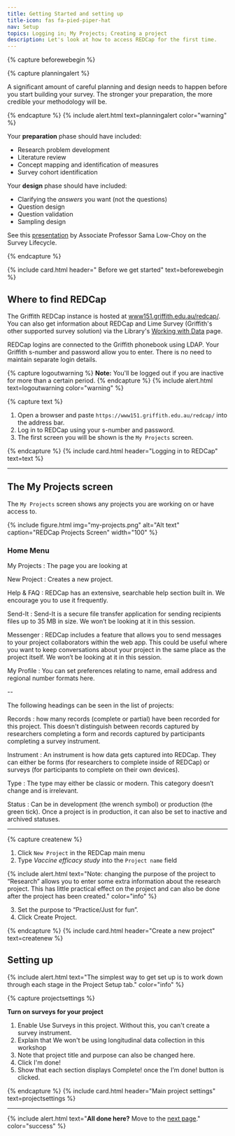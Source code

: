 ```yaml
---
title: Getting Started and setting up
title-icon: fas fa-pied-piper-hat
nav: Setup
topics: Logging in; My Projects; Creating a project
description: Let's look at how to access REDCap for the first time. 
---
```


{% capture beforewebegin %}

{% capture planningalert %}

A significant amount of careful planning and design needs to happen before you start building your survey. The stronger your preparation, the more credible your methodology will be. 

{% endcapture %}
{% include alert.html text=planningalert color="warning" %}

Your **preparation** phase should have included:

- Research problem development
- Literature review
- Concept mapping and identification of measures
- Survey cohort identification

Your **design** phase should have included: 

- Clarifying the _answers_ you want (not the questions)
- Question design
- Question validation
- Sampling design

See this <a href="LowChoyResBaz2021.pdf">presentation</a> by Associate Professor Sama Low-Choy on the Survey Lifecycle.

{% endcapture %}

{% include card.html header="<i class='fa-solid fa-triangle-exclamation'></i> Before we get started" text=beforewebegin %}

## Where to find REDCap

The Griffith REDCap instance is hosted at [www151.griffith.edu.au/redcap/](https://www151.griffith.edu.au/redcap/). You can also get information about REDCap and Lime Survey (Griffith's other supported survey solution) via the Library's [Working with Data](https://www.griffith.edu.au/library/research-publishing/working-with-data/create-and-capture) page.

REDCap logins are connected to the Griffith phonebook using LDAP. Your Griffith s-number and password allow you to enter. There is no need to maintain separate login details.

{% capture logoutwarning %}
**Note:** You'll be logged out if you are inactive for more than a certain period.
{% endcapture %}
{% include alert.html text=logoutwarning color="warning" %}

{% capture text %}

1. Open a browser and paste `https://www151.griffith.edu.au/redcap/` into the address bar.
2. Log in to REDCap using your s-number and password.
3. The first screen you will be shown is the `My Projects` screen. 

{% endcapture %}
{% include card.html header="Logging in to REDCap" text=text %}

___

## The My Projects screen

The `My Projects` screen shows any projects you are working on or have access to.

{% include figure.html img="my-projects.png" alt="Alt text" caption="REDCap Projects Screen" width="100" %}

### Home Menu


My Projects
: The page you are looking at

New Project
: Creates a new project.

Help & FAQ
: REDCap has an extensive, searchable help section built in. We encourage you to use it frequently.

Send-It
: Send-It is a secure file transfer application for sending recipients files up to 35 MB in size. We won’t be looking at it in this session.

Messenger
: REDCap includes a feature that allows you to send messages to your project collaborators within the web app. This could be useful where you want to keep conversations about your project in the same place as the project itself. We won’t be looking at it in this session.

My Profile
: You can set preferences relating to name, email address and regional number formats here.

--

The following headings can be seen in the list of projects:

Records
: how many records (complete or partial) have been recorded for this project. This doesn't distinguish between records captured by researchers completing a form and records captured by participants completing a survey instrument.

Instrument
: An instrument is how data gets captured into REDCap. They can either be forms (for researchers to complete inside of REDCap) or surveys (for participants to complete on their own devices).

Type
: The type may either be classic or modern. This category doesn’t change and is irrelevant.

Status
: Can be in development (the wrench symbol) or production (the green tick). Once a project is in production, it can also be set to inactive and archived statuses.

___

{% capture createnew %}

1. Click `New Project` in the REDCap main menu
2. Type _Vaccine efficacy study_ into the `Project name` field

{% include alert.html text="Note: changing the purpose of the project to “Research” allows you to enter some extra information about the research project. This has little practical effect on the project and can also be done after the project has been created." color="info" %}

3. Set the purpose to “Practice/Just for fun”.
4. Click Create Project.

{% endcapture %}
{% include card.html header="Create a new project" text=createnew %}

## Setting up

{% include alert.html text="The simplest way to get set up is to work down through each stage in the Project Setup tab." color="info" %}

{% capture projectsettings %}

**Turn on surveys for your project**

1. Enable Use Surveys in this project. Without this, you can't create a survey instrument.
2. Explain that We won't be using longitudinal data collection in this workshop
3. Note that project title and purpose can also be changed here.
4. Click I'm done!
5. Show that each section displays Complete! once the I’m done! button is clicked.

{% endcapture %}
{% include card.html header="Main project settings" text=projectsettings %}

___


{% include alert.html text="**All done here?** Move to the [next page](2-instruments.html)." color="success" %}